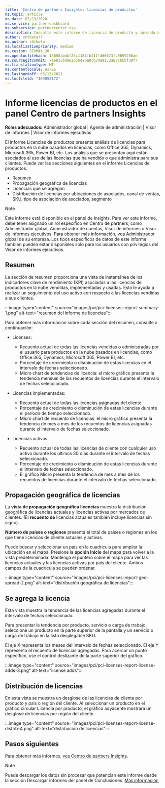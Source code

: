 ```yaml
---
title: 'Centro de partners Insights: licencias de productos'
ms.topic: article
ms.date: 05/19/2020
ms.service: partner-dashboard
ms.subservice: partnercenter-csp
description: Consulte este informe de licencia de producto y aprenda a mejorar con los productos en la nube basados en licencias que vende o administra para sus clientes.
author: shthota77
ms.author: shthota
ms.localizationpriority: medium
ms.custom: SEOMAY.20
ms.openlocfilehash: 15658abdbf23c1181fb411fd66673fc9699250ae
ms.sourcegitcommit: 7a6836bd962d5b426a8cb34a9132a87cbbbf39f7
ms.translationtype: MT
ms.contentlocale: es-ES
ms.lasthandoff: 05/13/2021
ms.locfileid: "109855172"
---
```

# <a name="product-licenses-report-in-the-partner-center-insights-dashboard"></a>Informe licencias de productos en el panel Centro de partners Insights

**Roles adecuados:** Administrador global | Agente de administración | Visor de informes | Visor de informes ejecutivos

El informe Licencias de productos presenta análisis de licencias para productos en la nube basados en licencias, como Office 365, Dynamics, Microsoft 365, Power BI, etc. Los análisis que se presentan aquí están asociados al uso de las licencias que ha vendido o que administra para sus clientes. Puede ver las secciones siguientes en el informe Licencias de productos.

- Resumen
- Propagación geográfica de licencias
- Licencias que se agregan
- Distribución de licencias por ubicaciones de asociados, canal de ventas, SKU, tipo de asociación de asociados, segmento

 > [!NOTE]
 > Este informe está disponible en el panel de Insights. Para ver este informe, debe tener asignado un rol específico en Centro de partners, como Administrador global, Administrador de cuentas, Visor de informes o Visor de informes ejecutivos. Para obtener más información, vea Administrador global de su empresa. Los tipos específicos de datos de este informe también pueden estar disponibles solo para los usuarios con privilegios del Visor de informes ejecutivos.

## <a name="summary"></a>Resumen

La sección de resumen proporciona una vista de instantánea de los indicadores clave de rendimiento (KPI) asociados a las licencias de productos en la nube vendidas, implementadas y usadas. Esto le ayuda a realizar un seguimiento del uso activo con respecto a las licencias vendidas a sus clientes.

:::image type="content" source="images/pci/pci-licenses-report-summary-1.png" alt-text="resumen del informe de licencias":::

Para obtener más información sobre cada sección del resumen, consulte a continuación:

- Licenses: 
  - Recuento actual de todas las licencias vendidas o administradas por el usuario para productos en la nube basados en licencias, como Office 365, Dynamics, Microsoft 365, Power BI, etc.
  - Porcentaje de crecimiento o disminución de estas licencias en el intervalo de fechas seleccionado.
  - Micro chart de tendencias de licencia: el micro gráfico presenta la tendencia mensual de los recuentos de licencias durante el intervalo de fechas seleccionado.

- Licencias implementadas:
  - Recuento actual de todas las licencias asignadas del cliente.
  - Porcentaje de crecimiento o disminución de estas licencias durante el período de tiempo seleccionado.
  - Micro chart de recuento de licencias: el micro gráfico presenta la tendencia de mes a mes de los recuentos de licencias asignadas durante el intervalo de fechas seleccionado.

- Licencias activas: 
  - Recuento actual de todas las licencias de cliente con cualquier uso activo durante los últimos 30 días durante el intervalo de fechas seleccionado.
  - Porcentaje de crecimiento o disminución de estas licencias durante el intervalo de fechas seleccionado.
  - El gráfico Micro presenta la tendencia de mes a mes de los recuentos de licencias durante el intervalo de fechas seleccionado.

## <a name="geographical-spread-of-licenses"></a>Propagación geográfica de licencias

La **vista de propagación geográfica licencias** muestra la distribución geográfica de licencias actuales y licencias activas por mercados de clientes. (El **recuento de** licencias actuales también incluye licencias sin signo).

**Número de países o regiones** presenta el total de países o regiones en los que tiene licencias de cliente actuales y activas.

Puede buscar y seleccionar un país en la cuadrícula para ampliar la ubicación en el mapa. Presione la **opción Inicio** del mapa para volver a la vista predeterminada. Mantenga el puntero sobre el mapa para ver las licencias actuales y las licencias activas por país del cliente. Ambos campos de la cuadrícula se pueden ordenar.

:::image type="content" source="images/pci/pci-licenses-report-geo-spread-2.png" alt-text="distribución geográfica de licencias":::

## <a name="license-adds"></a>Se agrega la licencia

Esta vista muestra la tendencia de las licencias agregadas durante el intervalo de fechas seleccionado. 

Para presentar la tendencia por producto, servicio o carga de trabajo, seleccione un producto en la parte superior de la pantalla y un servicio o carga de trabajo en la lista desplegable SKU.

El eje X representa los meses del intervalo de fechas seleccionado. El eje Y representa el recuento de licencias agregadas. Para acercar un punto específico, use el control deslizante de la parte superior del gráfico.

:::image type="content" source="images/pci/pci-licenses-report-license-adds-3.png" alt-text="license adds":::

## <a name="license-distribution"></a>Distribución de licencias

En esta vista se muestra un desglose de las licencias de cliente por producto y país o región del cliente. Al seleccionar un producto  en el gráfico circular Licencia por producto, el gráfico adyacente mostrará un desglose de licencias por región del cliente.

:::image type="content" source="images/pci/pci-licenses-report-license-distrib-4.png" alt-text="distribución de licencias":::

## <a name="next-steps"></a>Pasos siguientes

Para obtener más informes, [vea Centro de partners Insights](partner-center-insights.md).

>[!NOTE] 
> Puede descargar los datos sin procesar que potencian este informe desde la sección Descargar informes del panel de Conclusiones. [Más información](pci-download-reports.md)
